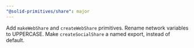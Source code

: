 ```yaml
---
"@solid-primitives/share": major
---
```


Add `makeWebShare` and `createWebShare` primitives. Rename network variables to UPPERCASE. Make `createSocialShare` a named export, instead of default.
